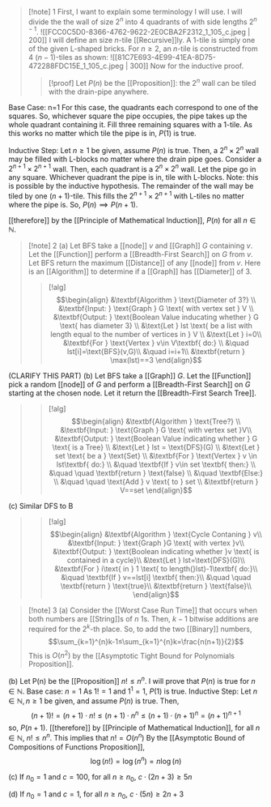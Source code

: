 >[!note] 1
First, I want to explain some terminology I will use. I will divide the the wall of size $2^{n}$ into $4$ quadrants of with side lengths $2^{n-1}$.
![[FCC0C5D0-8366-4762-9622-2E0CBA2F2312_1_105_c.jpeg | 200]]
I will define an size $n$-tile [[Recursive]]ly. A $1$-tile is simply one of the given L-shaped bricks. For $n≥2$, an $n$-tile is constructed from $4$ $(n-1)$-tiles as shown:
![[81C7E693-4E99-41EA-8D75-472288FDC15E_1_105_c.jpeg | 300]]
Now for the inductive proof.
>
>>[!proof]
Let $P(n)$ be the [[Proposition]]: the $2^{n}$ wall can be tiled with the drain-pipe anywhere.
>>
Base Case: n=1
For this case, the quadrants each correspond to one of the squares. So, whichever square the pipe occupies, the pipe takes up the whole quadrant containing it. Fill three remaining squares with a $1$-tile. As this works no matter which tile the pipe is in, $P(1)$ is true.
>>
Inductive Step: Let $n≥1$ be given, assume $P(n)$ is true.
Then, a $2^{n}\times 2^{n}$ wall may be filled with L-blocks no matter where the drain pipe goes. Consider a $2^{n+1}\times2^{n+1}$ wall. Then, each quadrant is a $2^{n}\times2^{n}$ wall. Let the pipe go in any square. Whichever quadrant the pipe is in, tile with L-blocks. Note: this is possible by the inductive hypothesis. The remainder of the wall may be tiled by one $(n+1)$-tile. This fills the $2^{n+1}\times2^{n+1}$ with L-tiles no matter where the pipe is. So, $P(n)\implies P(n+1)$.
>>
[[therefore]] by the [[Principle of Mathematical Induction]], $P(n)$ for all $n\in \mathbb{N}$.

>[!note] 2
(a) Let $\text{BFS}$ take a [[node]] $v$ and [[Graph]] $G$ containing $v$. Let the [[Function]] perform a [[Breadth-First Search]] on $G$ from $v$. Let $\text{BFS}$ return the maximum [[Distance]] of any [[node]] from $v$. Here is an [[Algorithm]] to determine if a [[Graph]] has [[Diameter]] of 3.
>>[!alg]
>>$$\begin{align}
&\textbf{Algorithm } \text{Diameter of 3?} \\
&\textbf{Input: } \text{Graph } G \text{ with vertex set } V \\
&\textbf{Output: } \text{Boolean Value inducating whether } G \text{ has diameter 3} \\
&\text{Let } lst \text{ be a list with length equal to the number of vertices in } V  \\
&\text{Let } i=0\\
&\textbf{For } \text{Vertex } v\in V\textbf{ do:} \\
&\quad lst[i]=\text{BFS}(v,G)\\
&\quad i=i+1\\
&\textbf{return } \max(lst)==3
\end{align}$$
>
(CLARIFY THIS PART)
(b) Let $\text{BFS}$ take a [[Graph]] $G$. Let the [[Function]] pick a random [[node]] of $G$ and perform a [[Breadth-First Search]] on $G$ starting at the chosen node. Let it return the [[Breadth-First Search Tree]].
>>[!alg]
>>$$\begin{align}
&\textbf{Algorithm } \text{Tree?} \\
&\textbf{Input: } \text{Graph } G \text{ with vertex set }V\\
&\textbf{Output: } \text{Boolean Value indicating whether } G \text{ is a Tree} \\
&\text{Let } lst = \text{DFS}(G) \\
&\text{Let } set \text{ be a } \text{Set} \\
&\textbf{For } \text{Vertex } v \in lst\textbf{ do:} \\
&\quad \textbf{If } v\in set \textbf{ then:} \\
&\quad \quad \textbf{return } \text{false} \\
&\quad \textbf{Else:} \\
&\quad \quad \text{Add } v \text{ to } set \\
&\textbf{return } V==set
\end{align}$$
>
(c) Similar DFS to B
>>[!alg]
>>$$\begin{align}
&\textbf{Algorithm } \text{Cycle Contaning } v\\
&\textbf{Input: } \text{Graph }G \text{ with vertex }v\\
&\textbf{Output: } \text{Boolean indicating whether }v \text{ is contained in a cycle}\\
&\text{Let } lst=\text{DFS}(G)\\
&\textbf{For } i\text{ in } 1 \text{ to length(}lst)-1\textbf{ do:}\\
&\quad \textbf{If } v==lst[i] \textbf{ then:}\\
&\quad \quad \textbf{return } \text{true}\\
&\textbf{return } \text{false}\\
\end{align}$$

>[!note] 3
(a) Consider the [[Worst Case Run Time]] that occurs when both numbers are [[String]]s of $n$ $1$s. Then, $k-1$ bitwise additions are required for the $2^{k}$-th place. So, to add the two [[Binary]] numbers, $$\sum_{k=1}^{n}k-1≤\sum_{k=1}^{n}k=\frac{n(n+1)}{2}$$This is $O(n^2)$ by the [[Asymptotic Tight Bound for Polynomials Proposition]].
>
(b) Let P(n) be the [[Proposition]] $n!≤n^{n}$. I will prove that $P(n)$ is true for $n\in \mathbb{N}$.
Base case: $n=1$
As $1!=1$ and $1^{1}=1$, $P(1)$ is true.
Inductive Step: Let $n\in \mathbb{N}, n≥1$ be given, and assume $P(n)$ is true.
Then, $$(n+1)!=(n+1)\cdot n!≤(n+1)\cdot n^{n}≤(n+1)\cdot(n+1)^{n}=(n+1)^{n+1}$$so, $P(n+1)$.
[[therefore]] by [[Principle of Mathematical Induction]], for all $n\in \mathbb{N}$, $n!≤n^{n}$. This implies that $n!=O(n^n)$ By the [[Asymptotic Bound of Compositions of Functions Proposition]], $$\log(n!)=\log(n^n)=n\log(n)$$
>
(c) If $n_{0}=1$ and $c=100$, for all $n≥n_{0}$, $c\cdot (2n+3)≥5n$
>
(d) If $n_{0}=1$ and $c=1$, for all $n≥n_{0}$, $c\cdot(5n)≥2n+3$
